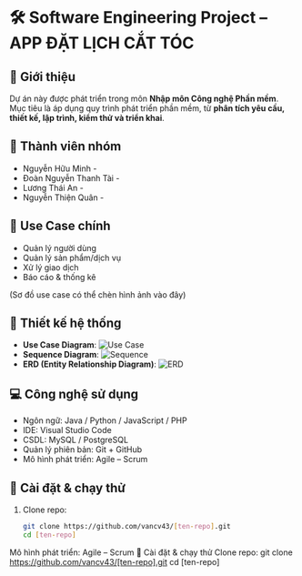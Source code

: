 # 🛠️ Software Engineering Project – APP ĐẶT LỊCH CẮT TÓC

## 📌 Giới thiệu
Dự án này được phát triển trong môn **Nhập môn Công nghệ Phần mềm**.  
Mục tiêu là áp dụng quy trình phát triển phần mềm, từ **phân tích yêu cầu, thiết kế, lập trình, kiểm thử và triển khai**.  

## 👥 Thành viên nhóm
- Nguyễn Hữu Minh -
- Đoàn Nguyễn Thanh Tài -
- Lương Thái An -  
- Nguyễn Thiện Quân -

## 🎯 Use Case chính
- Quản lý người dùng
- Quản lý sản phẩm/dịch vụ
- Xử lý giao dịch
- Báo cáo & thống kê  

(Sơ đồ use case có thể chèn hình ảnh vào đây)

## 📐 Thiết kế hệ thống
- **Use Case Diagram**: ![Use Case](./docs/usecase.png)
- **Sequence Diagram**: ![Sequence](./docs/sequence.png)
- **ERD (Entity Relationship Diagram)**: ![ERD](./docs/erd.png)

## 💻 Công nghệ sử dụng
- Ngôn ngữ: Java / Python / JavaScript / PHP
- IDE: Visual Studio Code
- CSDL: MySQL / PostgreSQL
- Quản lý phiên bản: Git + GitHub
- Mô hình phát triển: Agile – Scrum  

## 🚀 Cài đặt & chạy thử
1. Clone repo:
   ```bash
   git clone https://github.com/vancv43/[ten-repo].git
   cd [ten-repo]
Mô hình phát triển: Agile – Scrum
🚀 Cài đặt & chạy thử
Clone repo:
git clone https://github.com/vancv43/[ten-repo].git
cd [ten-repo]
